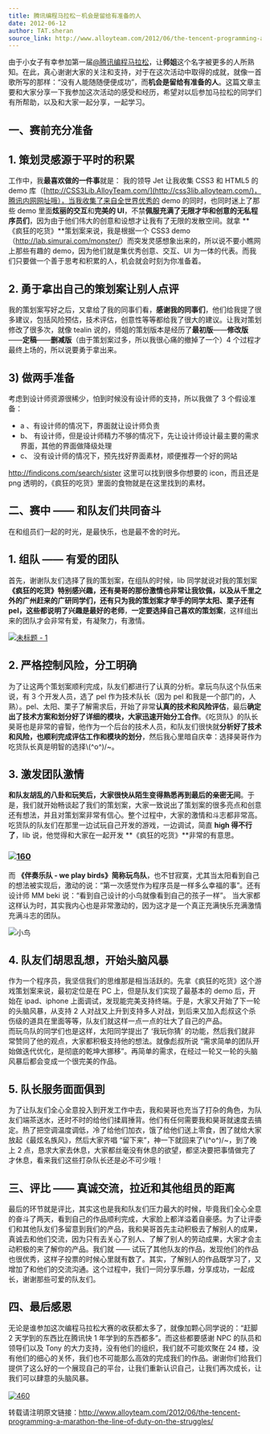```yaml
---
title: 腾讯编程马拉松－机会是留给有准备的人
date: 2012-06-12
author: TAT.sheran
source_link: http://www.alloyteam.com/2012/06/the-tencent-programming-a-marathon-the-line-of-duty-on-the-struggles/
---
```


<!-- {% raw %} - for jekyll -->

 由于小女子有幸参加第一届[@腾讯编程马拉松](http://t.qq.com/hackathon)，让**师姐**这个名字被更多的人所熟知。在此，真心谢谢大家的关注和支持，对于在这次活动中取得的成就，就像一首歌所写的那样：“没有人能随随便便成功”，而**机会是留给有准备的人**。这篇文章主要和大家分享一下我参加这次活动的感受和经历，希望对以后参加马拉松的同学们有所帮助，以及和大家一起分享，一起学习。

## **一、赛前充分准备**

## 1. 策划灵感源于平时的积累

工作中，我**最喜欢做的一件事**就是： 我的领导 Jet 让我收集 CSS3 和 HTML5 的 demo 库（[http://CSS3Lib.AlloyTeam.com/](http://css3lib.alloyteam.com/)，腾讯内网网址哦），当我收集了来自全世界优秀的 demo 的同时，也同时迷上了那些 demo 里面**炫丽的交互**和**完美的 UI**，不禁**佩服充满了无限才华和创意的无私程序员们**，因为由于他们伟大的创意和设想才让我有了无限的发散空间。就拿 **《疯狂的吃货》**策划案来说，我是根据一个 CSS3 demo（<http://lab.simurai.com/monster/>）而突发灵感想象出来的，所以说不要小瞧网上那些有趣的 demo，因为他们就是集优秀创意、交互、UI 为一体的代表。而我们只要做一个善于思考和积累的人，机会就会时刻为你准备着。

## 2. 勇于拿出自己的策划案让别人点评

我的策划案写好之后，又拿给了我的同事们看，**感谢我的同事们**，他们给我提了很多建议，包括风险预估，技术评估，创意性等等都给我了很大的建议。让我对策划修改了很多次，就像 tealin 说的，师姐的策划版本是经历了**最初版**——**修改版**——**定稿**——**删减版**（由于策划案过多，所以我很心痛的撤掉了一个）4 个过程才最终上场的，所以说要勇于拿出来。

## 3) 做两手准备

考虑到设计师资源很稀少，怕到时候没有设计师的支持，所以我做了 3 个假设准备：

-   a 、有设计师的情况下，界面就让设计师负责
-   b、 有设计师，但是设计师精力不够的情况下，先让设计师设计最主要的需求界面，其他的界面做降级处理
-   c、 没有设计师的情况下，预先找好界面素材，顺便推荐一个好的网站

<http://findicons.com/search/sister> 这里可以找到很多你想要的 icon，而且还是 png 透明的，《疯狂的吃货》里面的食物就是在这里找到的素材。

## **二、赛中 —— 和队友们共同奋斗**

在和组员们一起的时光，是最快乐，也是最不舍的时光。

## 1. 组队 —— 有爱的团队

首先，谢谢队友们选择了我的策划案，在组队的时候，lib 同学就说对我的策划案 **《疯狂的吃货》**特别感兴趣，还有昊哥的那份激情也非常让我钦佩，以及从千里之外的广州赶来的广研同学们，还有只为我的策划案才举手的同学太阳、栗子还有 pel，这些都说明了**兴趣是最好的老师**，**一定要选择自己喜欢的策划案**，这样组出来的团队才会非常有爱，有凝聚力，有激情。

[![](http://www.alloyteam.com/wp-content/uploads/2012/06/未标题-1-300x126.jpg "未标题 - 1")](http://www.alloyteam.com/wp-content/uploads/2012/06/未标题-1.jpg)

## 2. 严格控制风险，分工明确

为了让这两个策划案顺利完成，队友们都进行了认真的分析。拿玩鸟队这个队伍来说，有 3 个开发人员，选了 pel 作为技术队长（因为 pel 和我是一个部门的，人熟）。pel、太阳、栗子了解需求后，开始了非常**认真的技术和风险评估**，最后**确定出了技术方案和划分好了详细的模块，大家迅速开始分工合作**。《吃货队》的队长昊哥也是非常的睿智，他作为一个后台的技术人员，和队友们很快就**分析好了技术和风险，也顺利完成评估工作和模块的划分**，然后我心里暗自庆幸：选择昊哥作为吃货队长真是明智的选择\\(^o^)/~。

## 3. 激发团队激情

**和队友胡乱的八卦和玩笑后，大家很快从陌生变得熟悉再到最后的亲密无间**。于是，我们就开始畅谈起了我们的策划案，大家一致说出了策划案的很多亮点和创意还有想法，并且对策划案非常有信心。整个过程中，大家的激情和斗志都非常高。  
吃货队的队友们在那里一边试玩自己开发的游戏，一边调试，简直 **high 得不行了**，lib 说，他觉得和大家在一起开发 **《疯狂的吃货》**非常的有意思。

### [![](http://www.alloyteam.com/wp-content/uploads/2012/06/160.jpg "160")](http://www.alloyteam.com/wp-content/uploads/2012/06/160.jpg)

而 **《伴奏乐队 - we play birds》**简称**玩鸟队**，也不甘寂寞，尤其当太阳看到自己的想法被实现后，激动的说：“第一次感觉作为程序员是一样多么幸福的事”。还有设计师 MM beki 说：“看到自己设计的小鸟就像看到自己的孩子一样”。 当大家都这样认为时，其实我内心也是非常激动的，因为这才是一个真正充满快乐充满激情充满斗志的团队。

![](http://www.alloyteam.com/wp-content/uploads/2012/06/小鸟-300x155.jpg "小鸟")

## 4. 队友们胡思乱想，开始头脑风暴

作为一个程序员，我坚信我们的思维那是相当活跃的。先拿《疯狂的吃货》这个游戏策划案来说，最初定位是在 PC 上，但是队友们实现了最基本的 demo 后，开始在 ipad、iphone 上面调试，发现能完美支持终端。于是，大家又开始了下一轮的头脑风暴，从支持 2 人对战又上升到支持多人对战，到后来又加入彪叔这个杀伤级的道具在里面等等，队友们就这样一点一点的壮大了自己的产品。  
而玩鸟队的同学们也是这样，太阳同学提出了 ‘我玩你猜’ 的功能，然后我们就非常赞同了他的观点，大家都积极支持他的想法。就像彪叔所说 “需求简单的团队开始做迭代优化，是彻底的乾坤大挪移”。再简单的需求，在经过一轮又一轮的头脑风暴后都会变成一个很完美的作品。

## 5. 队长服务面面俱到

为了让队友们全心全意投入到开发工作中去，我和昊哥也充当了打杂的角色，为队友们端茶送水，还时不时的给他们揉肩捶背。他们有任何需要我和昊哥就速度去搞定。热了把空调温度调低，冷了给他们加衣，饿了给他们送上零食，困了就给大家放起《最炫名族风》，然后大家齐唱 “留下来”，神一下就回来了\\(^o^)/~，到了晚上 2 点，恳求大家去休息，大家都丝毫没有休息的欲望，都坚决要把事情做完了才休息，看来我们这些打杂队长还是必不可少哦！

## **三、评比 —— 真诚交流，拉近和其他组员的距离**

最后的环节就是评比，其实这也是我和队友们压力最大的时候，毕竟我们全心全意的奋斗了两天，看到自己的作品顺利完成，大家脸上都洋溢着自豪感。为了让评委们和其他队友们多留意到我们的产品，我和昊哥首先主动积极去了解别人的成果，真诚去和他们交流，因为只有去关心了别人、了解了别人的劳动成果，大家才会主动积极的来了解你的产品。我们就 —— 试玩了其他队友的作品，发现他们的作品也很优秀，这样子投票的时候心里就有数了。其实，了解别人的作品既学习了，又增加了和他们的交流沟通。这个过程中，我们一同分享乐趣，分享成功，一起成长，谢谢那些可爱的队友们。

## **四、最后感恩**

无论是谁参加这次编程马拉松大赛的收获都太多了，就像加颗心同学说的：“赶脚 2 天学到的东西比在腾讯快 1 年学到的东西都多”。而这些都要感谢 NPC 的队员和领导们以及 Tony 的大力支持，没有他们的组织，我们就不可能欢聚在 24 楼，没有他们的细心的关怀，我们也不可能那么高效的完成我们的作品。谢谢你们给我们提供了这么好的一个展现自己的平台，让我们重新认识自己，让我们再次成长，让我们可以肆意的头脑风暴。  
[  
](http://www.alloyteam.com/wp-content/uploads/2012/06/460.jpg)[![](http://www.alloyteam.com/wp-content/uploads/2012/06/460.jpg "460")](http://www.alloyteam.com/wp-content/uploads/2012/06/460.jpg)

转载请注明原文链接：<http://www.alloyteam.com/2012/06/the-tencent-programming-a-marathon-the-line-of-duty-on-the-struggles/>

<!-- {% endraw %} - for jekyll -->